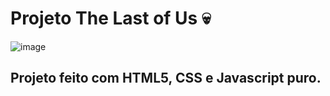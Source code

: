 # Projeto The Last of Us 💀
![image](https://github.com/YanzinhoCaue/PRIMEIRO-PROJETO-THE-LAST-OF-US/assets/127339610/1cee7041-7a59-4aec-8366-dbe3f5361885)
## Projeto feito com HTML5, CSS e Javascript puro.
